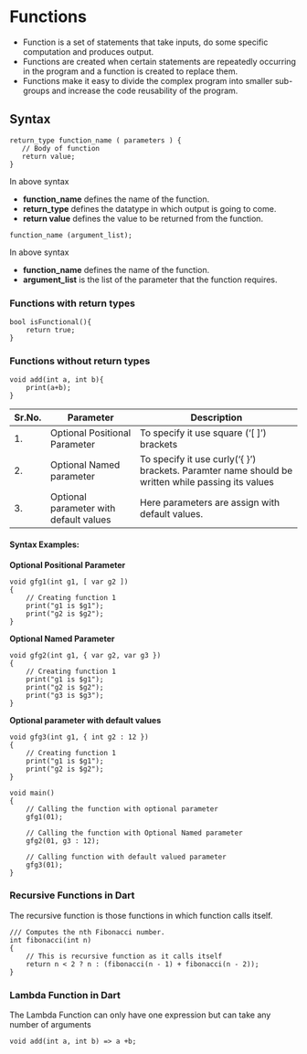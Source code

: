 # Functions

* Function is a set of statements that take inputs, do some specific computation and produces output.
* Functions are created when certain statements are repeatedly occurring in the program and a function is created to replace them.
* Functions make it easy to divide the complex program into smaller sub-groups and increase the code reusability of the program.

## Syntax

```
return_type function_name ( parameters ) {
   // Body of function
   return value;
}
```

In above syntax
* **function_name** defines the name of the function.
* **return_type** defines the datatype in which output is going to come.
* **return value** defines the value to be returned from the function.

```
function_name (argument_list);
```

In above syntax
* **function_name** defines the name of the function.
* **argument_list** is the list of the parameter that the function requires.

### Functions with return types 

```
bool isFunctional(){
    return true;
}
```

### Functions without return types 

```
void add(int a, int b){
    print(a+b);
}
```

|Sr.No.| Parameter | Description | 
|------|-----------|-------------|
|   1. | Optional Positional Parameter |To specify it use square (‘[ ]’) brackets|
|2.| Optional Named parameter | To specify it use curly(‘{ }’) brackets. Paramter name should be written while passing its values|
|3.|Optional parameter with default values | Here parameters are assign with default values. |     |

#### Syntax Examples:

**Optional Positional Parameter**

```
void gfg1(int g1, [ var g2 ])
{
    // Creating function 1
    print("g1 is $g1");
    print("g2 is $g2");
}
```

**Optional Named Parameter**

```
void gfg2(int g1, { var g2, var g3 })
{
    // Creating function 1
    print("g1 is $g1");
    print("g2 is $g2");
    print("g3 is $g3");
}
```

**Optional parameter with default values**

```
void gfg3(int g1, { int g2 : 12 })
{
    // Creating function 1
    print("g1 is $g1");
    print("g2 is $g2");
}
```

```
void main()
{
    // Calling the function with optional parameter
    gfg1(01);
 
    // Calling the function with Optional Named parameter
    gfg2(01, g3 : 12);
 
    // Calling function with default valued parameter
    gfg3(01);
}
```

### Recursive Functions in Dart

The recursive function is those functions in which function calls itself.

```
/// Computes the nth Fibonacci number.
int fibonacci(int n)
{
    // This is recursive function as it calls itself
    return n < 2 ? n : (fibonacci(n - 1) + fibonacci(n - 2));
}
```

### Lambda Function in Dart

The Lambda Function can only have one expression but can take any number of arguments

```
void add(int a, int b) => a +b;
```




